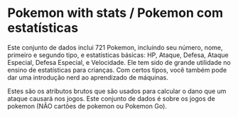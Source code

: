 # Pokemon with stats / Pokemon com estatísticas

Este conjunto de dados inclui 721 Pokemon, incluindo seu número, nome, primeiro e segundo tipo, e estatísticas básicas: HP, Ataque, Defesa, Ataque Especial, Defesa Especial, e Velocidade. Ele tem sido de grande utilidade no ensino de estatísticas para crianças. Com certos tipos, você também pode dar uma introdução nerd ao aprendizado de máquinas.

Estes são os atributos brutos que são usados para calcular o dano que um ataque causará nos jogos. Este conjunto de dados é sobre os jogos de pokemon (NÃO cartões de pokemon ou Pokemon Go).
